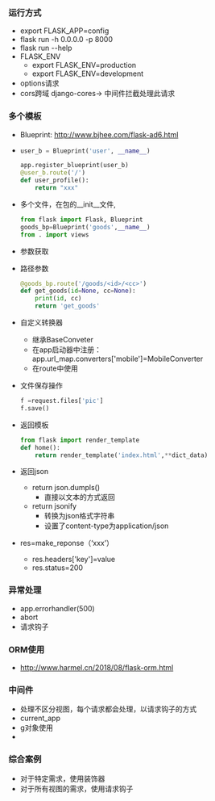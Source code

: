 ### 运行方式

- export FLASK_APP=config
- flask run -h 0.0.0.0 -p 8000
- flask run --help
- FLASK_ENV
  - export FLASK_ENV=production
  - export FLASK_ENV=development
- options请求
- cors跨域 django-cores-> 中间件拦截处理此请求

### 多个模板

- Blueprint: http://www.bjhee.com/flask-ad6.html

- ```python
  user_b = Blueprint('user', __name__)
  
  app.register_blueprint(user_b)
  @user_b.route('/')
  def user_profile():
      return "xxx"
  ```

- 多个文件，在包的__init__文件,  

  ```python
  from flask import Flask, Blueprint
  goods_bp=Blueprint('goods',__name__)
  from . import views
  ```

  

-  参数获取

  - 路径参数

    ```python
    @goods_bp.route('/goods/<id>/<cc>')
    def get_goods(id=None, cc=None):
        print(id, cc)
        return 'get_goods'
    ```

  - 自定义转换器

    - 继承BaseConveter
    - 在app启动器中注册：app.url_map.converters['mobile']=MobileConverter
    - 在route中使用

  - 文件保存操作

    ```python
    f =request.files['pic']
    f.save()
    ```

- 返回模板

  ```python
  from flask import render_template
  def home():
      return render_template('index.html',**dict_data)
  ```

- 返回json

  - return json.dumpls()
    - 直接以文本的方式返回
  - return jsonify
    - 转换为json格式字符串
    - 设置了content-type为application/json

- res=make_reponse（‘xxx’）

  - res.headers['key']=value
  - res.status=200

### 异常处理

- app.errorhandler(500)
- abort
- 请求钩子

### ORM使用

- http://www.harmel.cn/2018/08/flask-orm.html

### 中间件

- 处理不区分视图，每个请求都会处理，以请求钩子的方式
- current_app
- g对象使用
- 

### 综合案例

- 对于特定需求，使用装饰器
- 对于所有视图的需求，使用请求钩子
